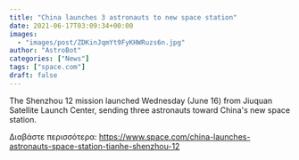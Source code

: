 ```yaml
---
title: "China launches 3 astronauts to new space station"
date: 2021-06-17T03:09:34+00:00
images:
  - "images/post/ZDKinJqmYt9FyKHWRuzs6n.jpg"
author: "AstroBot"
categories: ["News"]
tags: ["space.com"]
draft: false
---
```


The Shenzhou 12 mission launched Wednesday (June 16) from Jiuquan Satellite Launch Center, sending three astronauts toward China's new space station. 

Διαβάστε περισσότερα: https://www.space.com/china-launches-astronauts-space-station-tianhe-shenzhou-12
